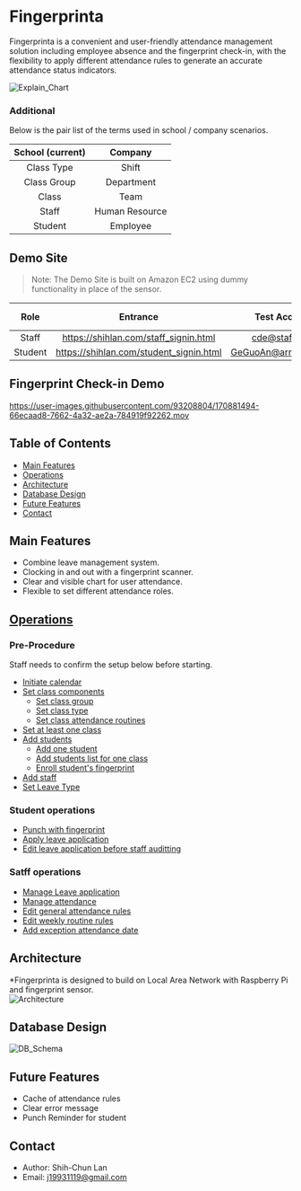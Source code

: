 # Fingerprinta
Fingerprinta is a convenient and user-friendly attendance management solution including employee absence and the fingerprint check-in, with the flexibility to apply different attendance rules to generate an accurate attendance status indicators.  

![Explain_Chart](https://user-images.githubusercontent.com/93208804/170914550-a4b1e1b9-7d2c-4b98-82e7-bf50838ca3ee.png)


### Additional
Below is the pair list of the terms used in school / company scenarios.    


| School (current) |  Company  | 
| :---------: | :------------: | 
| Class Type  | Shift          | 
| Class Group | Department     | 
| Class       | Team           | 
| Staff       | Human Resource |
| Student     | Employee       | 

## Demo Site 
>Note: The Demo Site is built on Amazon EC2 using dummy functionality in place of the sensor.  

| Role    | Entrance | Test Account | Test Password |
| :-----: | :------: | :----------: | :-----------: |
| Staff   | https://shihlan.com/staff_signin.html | cde@staff.com | test | 
| Student | https://shihlan.com/student_signin.html | GeGuoAn@armyspy.com | test | 

## Fingerprint Check-in Demo
https://user-images.githubusercontent.com/93208804/170881494-66ecaad8-7662-4a32-ae2a-784919f92262.mov

## Table of Contents
* [Main Features](#main_features)
* [Operations](#operations)
* [Architecture](#architecture)
* [Database Design](#database_design)
* [Future Features](#future_features)
* [Contact](#contact)

<h2 id="main_features">Main Features</h2>

* Combine leave management system.
* Clocking in and out with a fingerprint scanner.
* Clear and visible chart for user attendance.  
* Flexible to set different attendance roles.

<h2 id="operations"><a href="/doc/operation_detail.md">Operations</a></h2> 

### Pre-Procedure

Staff needs to confirm the setup below before starting. 

*  [Initiate calendar](/doc/operation_detail.md#user-content-initiate_calendar) 
*  [Set class components](/doc/operation_detail.md#user-content-set_class_components)    
   * [Set class group](/doc/operation_detail.md#user-content-set_class_group)  
   * [Set class type](/doc/operation_detail.md#user-content-set_class_type)  
   * [Set class attendance routines](/doc/operation_detail.md#user-content-set_class_routine)  
* [Set at least one class](/doc/operation_detail.md#user-content-set_class)  
* [Add students](/doc/operation_detail.md#user-content-add_students)  
  * [Add one student](/doc/operation_detail.md#user-content-add_one_student)  
  * [Add students list for one class](/doc/operation_detail.md#user-content-add_students_list)  
  * [Enroll student's fingerprint](/doc/operation_detail.md#user-content-enroll_fingerprint)  
* [Add staff](/doc/operation_detail.md#user-content-add_staff)   
* [Set Leave Type](/doc/operation_detail.md#user-content-set_leave_type)  


### Student operations
* [Punch with fingerprint](/doc/operation_detail.md#user-content-punch_with_fingerprint)   
* [Apply leave application](/doc/operation_detail.md#user-content-apply_leave_application)   
* [Edit leave application before staff auditting](/doc/operation_detail.md#user-content-edit_leave_application)  

### Satff operations
* [Manage Leave application](/doc/operation_detail.md#user-content-manage_leave_application)  
* [Manage attendance](/doc/operation_detail.md#user-content-manage_attendance)  
* [Edit general attendance rules](/doc/operation_detail.md#user-content-edit_general_rules)  
* [Edit weekly routine rules](/doc/operation_detail.md#user-content-edit_routine_rules)  
* [Add exception attendance date](/doc/operation_detail.md#user-content-add_exception_date)  



<h2 id="architecture">Architecture</h2> 

*Fingerprinta is designed to build on Local Area Network with Raspberry Pi and fingerprint sensor.  
![Architecture](https://user-images.githubusercontent.com/93208804/170868965-8c533ee2-7dbe-47f2-aa1d-5207276247ce.png)


<h2 id="database_design">Database Design</h2> 

![DB_Schema](https://user-images.githubusercontent.com/93208804/170914500-c4719e97-f6bc-4e4c-9c8f-b881dd37a9e4.png)

<h2 id="future_features">Future Features</h2> 

* Cache of attendance rules 
* Clear error message
* Punch Reminder for student

<h2 id="contact">Contact</h2>  

* Author: Shih-Chun Lan
* Email: j19931119@gmail.com
